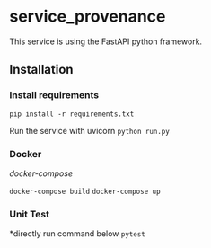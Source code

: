 # service_provenance

This service is using the FastAPI python framework.

## Installation


### Install requirements

`pip install -r requirements.txt`

Run the service with uvicorn
`python run.py`

### Docker

*docker-compose*

`docker-compose build`
`docker-compose up`

### Unit Test
*directly run command below
`pytest`